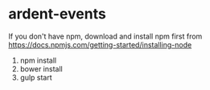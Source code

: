 # ardent-events

If you don't have npm, download and install npm first from https://docs.npmjs.com/getting-started/installing-node

1. npm install
2. bower install
3. gulp start
